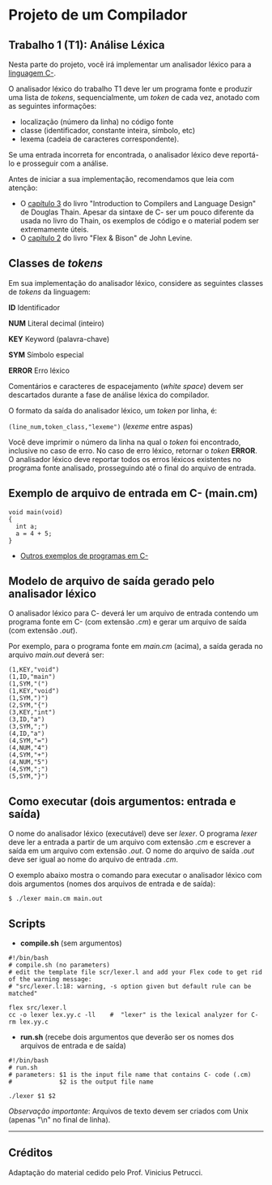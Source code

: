 # Projeto de um Compilador

## Trabalho 1 (T1): Análise Léxica

Nesta parte do projeto, você irá implementar um analisador léxico para a [linguagem C-](https://github.com/MATA61-IC-2022-2/MATA61-2022-2/blob/456c1422f5a35c60302b7f84bb46bc262fa21d72/CMinus/cminus-01.md). 

O analisador léxico do trabalho T1 deve ler um programa fonte e produzir uma lista de _tokens_, 
sequencialmente, um _token_ de cada vez, anotado com as seguintes informações: 
- localização (número da linha) no código fonte
- classe (identificador, constante inteira, símbolo, etc)
- lexema (cadeia de caracteres correspondente).

Se uma entrada incorreta for encontrada, o analisador léxico deve reportá-lo e prosseguir com a análise.

Antes de iniciar a sua implementação, recomendamos que leia com atenção: 
+ O [capítulo 3](https://www.dropbox.com/s/401p5ewckm5op61/ch03-2ed-Scanning-Thain-Compiler-Book.pdf?dl=0) 
do livro "Introduction to Compilers and Language Design" de Douglas Thain. 
Apesar da sintaxe de C- ser um pouco diferente da usada no livro do Thain, os exemplos de código e o material podem ser extremamente úteis.
+ O [capítulo 2](https://www.dropbox.com/s/py7f6smhwcqd4ob/en-1ed-Levine-Flex_Bison%20%282009%29.pdf?dl=0) do livro "Flex & Bison" de John Levine.

## Classes de _tokens_ 

Em sua implementação do analisador léxico, considere as seguintes classes de _tokens_ da linguagem:

__ID__      Identificador  

__NUM__     Literal decimal (inteiro)  

__KEY__     Keyword (palavra-chave) 

__SYM__     Símbolo especial  

__ERROR__   Erro léxico

Comentários e caracteres de espacejamento (_white space_) devem ser descartados durante a fase de análise léxica do compilador. 

O formato da saída do analisador léxico, um _token_ por linha, é: 

``` (line_num,token_class,"lexeme") ``` (_lexeme_ entre aspas)

Você deve imprimir o número da linha na qual o _token_ foi encontrado, inclusive no caso de erro.
No caso de erro léxico, retornar o _token_ __ERROR__. 
O analisador léxico deve reportar todos os erros léxicos existentes no programa fonte analisado, prosseguindo até o final do arquivo de entrada.
  
## Exemplo de arquivo de entrada em C- (main.cm)
```
void main(void)
{
  int a;
  a = 4 + 5;
}
```

+ [Outros exemplos de programas em C-](./exemplos/README.md)

## Modelo de arquivo de saída gerado pelo analisador léxico

O analisador léxico para C- deverá ler um arquivo de entrada contendo um programa fonte em C- (com extensão _.cm_) 
e gerar um arquivo de saída (com extensão _.out_).

Por exemplo, para o programa fonte em _main.cm_ (acima), a saída gerada no arquivo _main.out_ deverá ser:
```
(1,KEY,"void")
(1,ID,"main")
(1,SYM,"(")
(1,KEY,"void")
(1,SYM,")")
(2,SYM,"{")
(3,KEY,"int")
(3,ID,"a")
(3,SYM,";")
(4,ID,"a")
(4,SYM,"=")
(4,NUM,"4")
(4,SYM,"+")
(4,NUM,"5")
(4,SYM,";")
(5,SYM,"}")
```

## Como executar (dois argumentos: entrada e saída)

O nome do analisador léxico (executável) deve ser _lexer_.
O programa _lexer_ deve ler a entrada a partir de um arquivo com extensão _.cm_ e escrever a saída em um arquivo com extensão _.out_.
O nome do arquivo de saída _.out_ deve ser igual ao nome do arquivo de entrada _.cm_.

O exemplo abaixo mostra o comando para executar o analisador léxico com dois argumentos (nomes dos arquivos de entrada e de saída):
```
$ ./lexer main.cm main.out
```

## Scripts

+ __compile.sh__ (sem argumentos)
```
#!/bin/bash
# compile.sh (no parameters)
# edit the template file scr/lexer.l and add your Flex code to get rid of the warning message:
# "src/lexer.l:18: warning, -s option given but default rule can be matched"

flex src/lexer.l
cc -o lexer lex.yy.c -ll    #  "lexer" is the lexical analyzer for C-
rm lex.yy.c
```

+ __run.sh__ (recebe dois argumentos que deverão ser os nomes dos arquivos de entrada e de saída)
```
#!/bin/bash
# run.sh
# parameters: $1 is the input file name that contains C- code (.cm)
#             $2 is the output file name

./lexer $1 $2
```

_Observação importante_: Arquivos de texto devem ser criados com Unix (apenas "\n" no final de linha).

-----
## Créditos 

Adaptação do material cedido pelo Prof. Vinicius Petrucci.
